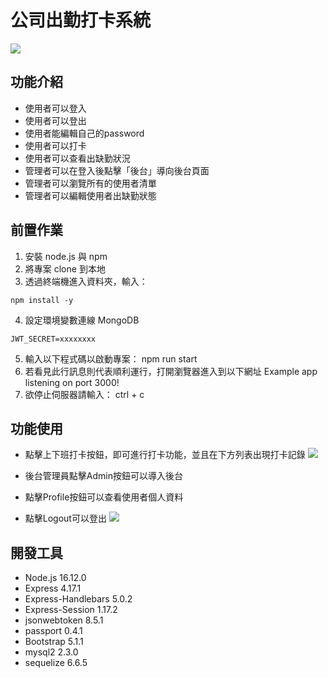 # 公司出勤打卡系統
![](https://imgur.com/OF2KrcZ.png)

## 功能介紹
* 使用者可以登入
* 使用者可以登出
* 使用者能編輯自己的password
* 使用者可以打卡
* 使用者可以查看出缺勤狀況
* 管理者可以在登入後點擊「後台」導向後台頁面
* 管理者可以瀏覽所有的使用者清單
* 管理者可以編輯使用者出缺勤狀態


## 前置作業
1. 安裝 node.js 與 npm
2. 將專案 clone 到本地
3. 透過終端機進入資料夾，輸入：
```
npm install -y
```

4. 設定環境變數連線 MongoDB
```
JWT_SECRET=xxxxxxxx
```
5. 輸入以下程式碼以啟動專案：
npm run start
6. 若看見此行訊息則代表順利運行，打開瀏覽器進入到以下網址
Example app listening on port 3000!
7. 欲停止伺服器請輸入：
ctrl + c

## 功能使用
* 點擊上下班打卡按鈕，即可進行打卡功能，並且在下方列表出現打卡記錄
![](https://imgur.com/ZSmLcrc.png)

* 後台管理員點擊Admin按鈕可以導入後台
* 點擊Profile按鈕可以查看使用者個人資料
* 點擊Logout可以登出
![](https://imgur.com/xBl4QGE.png)


## 開發工具
* Node.js 16.12.0
* Express 4.17.1
* Express-Handlebars 5.0.2
* Express-Session 1.17.2
* jsonwebtoken 8.5.1
* passport 0.4.1
* Bootstrap 5.1.1
* mysql2 2.3.0
* sequelize 6.6.5
